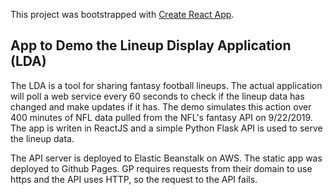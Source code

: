 This project was bootstrapped with [Create React App](https://github.com/facebook/create-react-app).

## App to Demo the Lineup Display Application (LDA)
The LDA is a tool for sharing fantasy football lineups.  The actual application will poll a web service every 60 seconds to check if the lineup data has changed and make updates if it has.  The demo simulates this action over 400 minutes of NFL data pulled from the NFL's fantasy API on 9/22/2019.  The app is writen in ReactJS and a simple Python Flask API is used to serve the lineup data.

The API server is deployed to Elastic Beanstalk on AWS.  The static app was deployed to Github Pages.  GP requires requests from their domain to use https and the API uses HTTP, so the request to the API fails.
